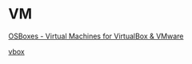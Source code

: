 # VM

[OSBoxes - Virtual Machines for VirtualBox & VMware](https://www.osboxes.org/)

[vbox](https://www.vbox.me/)
